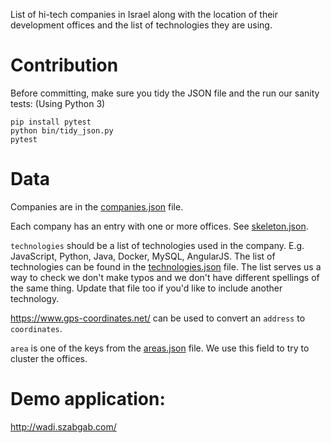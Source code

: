 
List of hi-tech companies in Israel along with the location of their development offices
and the list of technologies they are using.

# Contribution

Before committing, make sure you tidy the JSON file and the run our sanity tests:
(Using Python 3)

```
pip install pytest
python bin/tidy_json.py
pytest
```

# Data

Companies are in the [companies.json](data/companies.json) file. 

Each company has an entry with one or more offices. See [skeleton.json](data/skeleton.json).

`technologies` should be a list of technologies used in the company. E.g. JavaScript, Python, Java, Docker, MySQL, AngularJS.
The list of technologies can be found in the [technologies.json](data/technologies.json) file. The list serves us a way to check we don't make typos and we don't have different spellings of the same thing. Update that file too if you'd like to include another technology.

https://www.gps-coordinates.net/ can be used to convert an `address` to `coordinates`.

`area` is one of the keys from the [areas.json](data/areas.json) file. We use this field to try to cluster the offices.

# Demo application:

http://wadi.szabgab.com/

